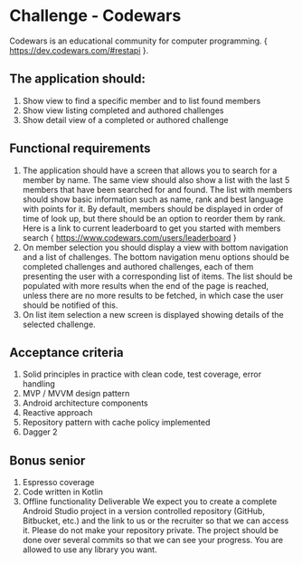 # Challenge - Codewars
Codewars is an educational community for computer programming.
{ https://dev.codewars.com/#rest­api }.

## The application should:
1. Show view to find a specific member and to list found members
2. Show view listing completed and authored challenges
3. Show detail view of a completed or authored challenge 
   
## Functional requirements
1. The application should have a screen that allows you to search for a member by name. The same view should also show a list with the last 5 members that have been searched for and found. The list with members should show basic information such as name, rank and best language with points for it. By default, members should be displayed in order of time of look up, but there should be an option to re­order them by rank. Here is a link to current leaderboard to get you started with members search { https://www.codewars.com/users/leaderboard }
2. On member selection you should display a view with bottom navigation and a list of challenges. The bottom navigation menu options should be completed challenges and authored challenges, each of them presenting the user with a corresponding list of items. The list should be populated with more results when the end of the page is reached, unless there are no more results to be fetched, in which case the user should be notified of this.
3. On list item selection a new screen is displayed showing details of the selected challenge. 
   
## Acceptance criteria
1. Solid principles in practice with clean code, test coverage, error handling
2. MVP / MVVM design pattern
3. Android architecture components
4. Reactive approach
5. Repository pattern with cache policy implemented
6. Dagger 2
   
## Bonus senior
1. Espresso coverage
2. Code written in Kotlin
3. Offline functionality
   Deliverable
   We expect you to create a complete Android Studio project in a version controlled repository (GitHub, Bitbucket, etc.) and the link to us or the recruiter so that we can access it. Please do not make your repository private. The project should be done over several commits so that we can see your progress.
   You are allowed to use any library you want.

